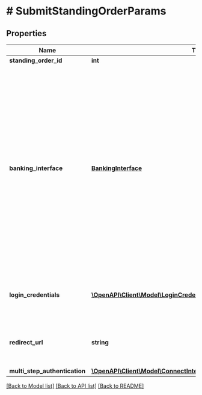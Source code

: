 # # SubmitStandingOrderParams

## Properties

Name | Type | Description | Notes
------------ | ------------- | ------------- | -------------
**standing_order_id** | **int** | Standing order identifier |
**banking_interface** | [**BankingInterface**](BankingInterface.md) | &lt;strong&gt;Type:&lt;/strong&gt; BankingInterface&lt;br/&gt; Banking interface. Possible values:&lt;br&gt;&lt;br&gt;&amp;bull; &lt;code&gt;FINTS_SERVER&lt;/code&gt; - means that finAPI will execute the standing order via the bank&#39;s FinTS interface.&lt;br&gt;&amp;bull; &lt;code&gt;WEB_SCRAPER&lt;/code&gt; - means that finAPI will parse data from the bank&#39;s online banking website.&lt;br&gt;&amp;bull; &lt;code&gt;XS2A&lt;/code&gt; - means that finAPI will execute the standing order via the bank&#39;s XS2A interface.&lt;br/&gt;To determine what interface(s) you can choose to submit a standing order, please refer to the field paymentCapabilities.sepaStandingOrder in BankInterface.&lt;br/&gt;For standalone standing orders in particular, we suggest to always use XS2A if supported, and only use FINTS_SERVER or WEB_SCRAPER as a fallback, because non-XS2A interfaces might require not just a single, but multiple authentications when submitting the standing order.&lt;br/&gt; |
**login_credentials** | [**\OpenAPI\Client\Model\LoginCredential[]**](LoginCredential.md) | &lt;strong&gt;Type:&lt;/strong&gt; LoginCredential&lt;br/&gt; Login credentials. May not be required when the credentials are stored in finAPI, or when the bank interface has no login credentials. | [optional]
**redirect_url** | **string** | Must only be passed when the used interface has the property REDIRECT_APPROACH. The user will be redirected to the given URL from the bank&#39;s website after completing the bank login and (possibly) the SCA. | [optional]
**multi_step_authentication** | [**\OpenAPI\Client\Model\ConnectInterfaceParamsMultiStepAuthentication**](ConnectInterfaceParamsMultiStepAuthentication.md) |  | [optional]

[[Back to Model list]](../../README.md#models) [[Back to API list]](../../README.md#endpoints) [[Back to README]](../../README.md)
